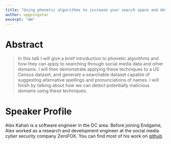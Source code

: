 ```yaml
---
title: "Using phonetic algorithms to increase your search space and detect misspellings."
author: upgoingstar
excerpt: "mm"
---
```

# Abstract

> In this talk I will give a brief introduction to phonetic algorithms and how they can apply to searching through social media data and other domains. I will then demonstrate applying these techniques to a US Census dataset, and generate a searchable dataset capable of suggesting alternative spellings and pronunciations of names. I will finish by talking about how we can detect potentially malicious domains using these techniques.

# Speaker Profile

Alex Kahan is a software engineer in the DC area. Before joining Endgame, Alex worked as a research and development engineer at the social media cyber security company ZeroFOX. You can find most of his work on [github](https://github.com/alexk307)